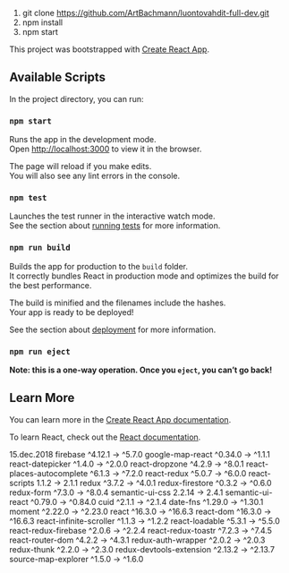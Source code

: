 1. git clone https://github.com/ArtBachmann/luontovahdit-full-dev.git
2. npm install
3. npm start

This project was bootstrapped with [Create React App](https://github.com/facebook/create-react-app).

## Available Scripts

In the project directory, you can run:

### `npm start`

Runs the app in the development mode.<br>
Open [http://localhost:3000](http://localhost:3000) to view it in the browser.

The page will reload if you make edits.<br>
You will also see any lint errors in the console.

### `npm test`

Launches the test runner in the interactive watch mode.<br>
See the section about [running tests](https://facebook.github.io/create-react-app/docs/running-tests) for more information.

### `npm run build`

Builds the app for production to the `build` folder.<br>
It correctly bundles React in production mode and optimizes the build for the best performance.

The build is minified and the filenames include the hashes.<br>
Your app is ready to be deployed!

See the section about [deployment](https://facebook.github.io/create-react-app/docs/deployment) for more information.

### `npm run eject`

**Note: this is a one-way operation. Once you `eject`, you can’t go back!**


## Learn More

You can learn more in the [Create React App documentation](https://facebook.github.io/create-react-app/docs/getting-started).

To learn React, check out the [React documentation](https://reactjs.org/).

15.dec.2018
firebase                   ^4.12.1  →   ^5.7.0
 google-map-react           ^0.34.0  →   ^1.1.1
 react-datepicker            ^1.4.0  →   ^2.0.0
 react-dropzone              ^4.2.9  →   ^8.0.1
 react-places-autocomplete   ^6.1.3  →   ^7.2.0
 react-redux                 ^5.0.7  →   ^6.0.0
 react-scripts                1.1.2  →    2.1.1
 redux                       ^3.7.2  →   ^4.0.1
 redux-firestore             ^0.3.2  →   ^0.6.0
 redux-form                  ^7.3.0  →   ^8.0.4
 semantic-ui-css             2.2.14  →    2.4.1
 semantic-ui-react          ^0.79.0  →  ^0.84.0
 cuid                       ^2.1.1  →   ^2.1.4
 date-fns                  ^1.29.0  →  ^1.30.1
 moment                    ^2.22.0  →  ^2.23.0
 react                     ^16.3.0  →  ^16.6.3
 react-dom                 ^16.3.0  →  ^16.6.3
 react-infinite-scroller    ^1.1.3  →   ^1.2.2
 react-loadable             ^5.3.1  →   ^5.5.0
 react-redux-firebase       ^2.0.6  →   ^2.2.4
 react-redux-toastr         ^7.2.3  →   ^7.4.5
 react-router-dom           ^4.2.2  →   ^4.3.1
 redux-auth-wrapper         ^2.0.2  →   ^2.0.3
 redux-thunk                ^2.2.0  →   ^2.3.0
 redux-devtools-extension  ^2.13.2  →  ^2.13.7
 source-map-explorer        ^1.5.0  →   ^1.6.0
